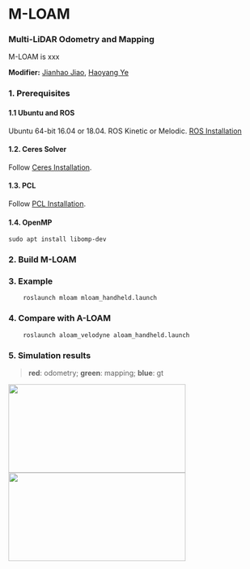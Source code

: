 # M-LOAM
### Multi-LiDAR Odometry and Mapping

M-LOAM is xxx

<!-- A-LOAM is an Advanced implementation of LOAM (J. Zhang and S. Singh. LOAM: Lidar Odometry and Mapping in Real-time), which uses Eigen and Ceres Solver to simplify code structure. This code is modified from LOAM and [LOAM_NOTED](https://github.com/cuitaixiang/LOAM_NOTED). This code is clean and simple without complicated mathematical derivation and redundant operations. It is a good learning material for SLAM beginners. -->

<!-- <img src="https://github.com/HKUST-Aerial-Robotics/A-LOAM/blob/devel/picture/kitti.png" width = 55% height = 55%/> -->

**Modifier:** [Jianhao Jiao](http://gogojjh.github.io), [Haoyang Ye](https://github.com/xxx)


### 1. Prerequisites
#### 1.1 **Ubuntu** and **ROS**
Ubuntu 64-bit 16.04 or 18.04.
ROS Kinetic or Melodic. [ROS Installation](http://wiki.ros.org/ROS/Installation)

#### 1.2. **Ceres Solver**
Follow [Ceres Installation](http://ceres-solver.org/installation.html).

#### 1.3. **PCL**
Follow [PCL Installation](http://www.pointclouds.org/downloads/linux.html).

#### 1.4. **OpenMP**
```sudo apt install libomp-dev```

### 2. Build M-LOAM


### 3. Example
```
    roslaunch mloam mloam_handheld.launch
```

### 4. Compare with A-LOAM
```
    roslaunch aloam_velodyne aloam_handheld.launch
```

### 5. Simulation results
> **red**: odometry; **green**: mapping; **blue**: gt

<img src="picture/simu_husky_20191218/simu_husky_eight.png" width = 350 height = 175 />
<img src="picture/simu_husky_20191218/simu_husky_eight_map_left.png" width = 350 height = 175 />

<!--
---
### 2. Build A-LOAM
Clone the repository and catkin_make:

```
    cd ~/catkin_ws/src
    git clone https://github.com/HKUST-Aerial-Robotics/A-LOAM.git
    cd ../
    catkin_make
    source ~/catkin_ws/devel/setup.bash
```

### 3. Velodyne VLP-16 Example
Download [NSH indoor outdoor](https://drive.google.com/file/d/1s05tBQOLNEDDurlg48KiUWxCp-YqYyGH/view) to YOUR_DATASET_FOLDER.

```
    roslaunch aloam_velodyne aloam_velodyne_VLP_16.launch
    rosbag play YOUR_DATASET_FOLDER/nsh_indoor_outdoor.bag
```


### 4. KITTI Example (Velodyne HDL-64)
Download [KITTI Odometry dataset](http://www.cvlibs.net/datasets/kitti/eval_odometry.php) to YOUR_DATASET_FOLDER and set the `dataset_folder` and `sequence_number` parameters in `kitti_helper.launch` file. Note you also convert KITTI dataset to bag file for easy use by setting proper parameters in `kitti_helper.launch`.

```
    roslaunch aloam_velodyne aloam_velodyne_HDL_64.launch
    roslaunch aloam_velodyne kitti_helper.launch
```
<img src="https://github.com/HKUST-Aerial-Robotics/A-LOAM/blob/devel/picture/kitti_gif.gif" width = 720 height = 351 />

### 5. Docker Support
To further facilitate the building process, we add docker in our code. Docker environment is like a sandbox, thus makes our code environment-independent. To run with docker, first make sure [ros](http://wiki.ros.org/ROS/Installation) and [docker](https://docs.docker.com/install/linux/docker-ce/ubuntu/) are installed on your machine. Then add your account to `docker` group by `sudo usermod -aG docker $YOUR_USER_NAME`. **Relaunch the terminal or logout and re-login if you get `Permission denied` error**, type:
```
cd ~/catkin_ws/src/A-LOAM/docker
make build
```
The build process may take a while depends on your machine. After that, run `./run.sh 16` or `./run.sh 64` to launch A-LOAM, then you should be able to see the result.


### 6.Acknowledgements
Thanks for LOAM (J. Zhang and S. Singh. LOAM: Lidar Odometry and Mapping in Real-time) and [LOAM_NOTED](https://github.com/cuitaixiang/LOAM_NOTED).

VINS

LIO-Mapping -->
